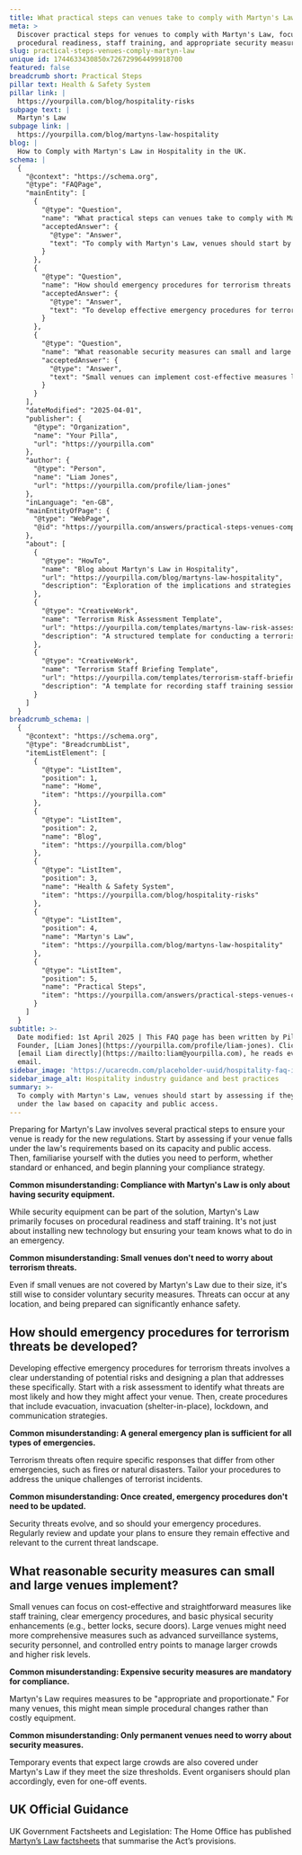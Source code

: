 ```yaml
---
title: What practical steps can venues take to comply with Martyn's Law?
meta: >
  Discover practical steps for venues to comply with Martyn's Law, focusing on
  procedural readiness, staff training, and appropriate security measures.
slug: practical-steps-venues-comply-martyn-law
unique id: 1744633430850x726729964499918700
featured: false
breadcrumb short: Practical Steps
pillar text: Health & Safety System
pillar link: |
  https://yourpilla.com/blog/hospitality-risks
subpage text: |
  Martyn's Law
subpage link: |
  https://yourpilla.com/blog/martyns-law-hospitality
blog: |
  How to Comply with Martyn's Law in Hospitality in the UK.
schema: |
  {
    "@context": "https://schema.org",
    "@type": "FAQPage",
    "mainEntity": [
      {
        "@type": "Question",
        "name": "What practical steps can venues take to comply with Martyn's Law?",
        "acceptedAnswer": {
          "@type": "Answer",
          "text": "To comply with Martyn's Law, venues should start by assessing if they fall under the law based on capacity and public access. Understand the specific duties, whether standard or enhanced, and plan your compliance strategy. This involves more than just installing security equipment; it includes procedural readiness and staff training. Even small venues not covered by the law are advised to conduct terrorism risk assessments and staff training."
        }
      },
      {
        "@type": "Question",
        "name": "How should emergency procedures for terrorism threats be developed?",
        "acceptedAnswer": {
          "@type": "Answer",
          "text": "To develop effective emergency procedures for terrorism threats, begin with a risk assessment to understand potential threats and their impacts. Design procedures that cover evacuation, invacuation, lockdown, and communication. Emergency procedures for terrorism require specific responses and should be regularly reviewed and updated to match the evolving security landscape."
        }
      },
      {
        "@type": "Question",
        "name": "What reasonable security measures can small and large venues implement?",
        "acceptedAnswer": {
          "@type": "Answer",
          "text": "Small venues can implement cost-effective measures like staff training, clear emergency procedures, and basic physical security. Large venues may need advanced surveillance, security personnel, and controlled entry points. Martyn's Law mandates measures to be appropriate and proportionate, focusing on procedural changes rather than high costs."
        }
      }
    ],
    "dateModified": "2025-04-01",
    "publisher": {
      "@type": "Organization",
      "name": "Your Pilla",
      "url": "https://yourpilla.com"
    },
    "author": {
      "@type": "Person",
      "name": "Liam Jones",
      "url": "https://yourpilla.com/profile/liam-jones"
    },
    "inLanguage": "en-GB",
    "mainEntityOfPage": {
      "@type": "WebPage",
      "@id": "https://yourpilla.com/answers/practical-steps-venues-comply-martyn-law"
    },
    "about": [
      {
        "@type": "HowTo",
        "name": "Blog about Martyn's Law in Hospitality",
        "url": "https://yourpilla.com/blog/martyns-law-hospitality",
        "description": "Exploration of the implications and strategies for hospitality businesses under Martyn's Law, including detailed tasks for compliance."
      },
      {
        "@type": "CreativeWork",
        "name": "Terrorism Risk Assessment Template",
        "url": "https://yourpilla.com/templates/martyns-law-risk-assessment",
        "description": "A structured template for conducting a terrorism risk assessment as part of complying with Martyn's Law."
      },
      {
        "@type": "CreativeWork",
        "name": "Terrorism Staff Briefing Template",
        "url": "https://yourpilla.com/templates/terrorism-staff-briefing",
        "description": "A template for recording staff training sessions focused on terrorism threats and emergency readiness."
      }
    ]
  }
breadcrumb_schema: |
  {
    "@context": "https://schema.org",
    "@type": "BreadcrumbList",
    "itemListElement": [
      {
        "@type": "ListItem",
        "position": 1,
        "name": "Home",
        "item": "https://yourpilla.com"
      },
      {
        "@type": "ListItem",
        "position": 2,
        "name": "Blog",
        "item": "https://yourpilla.com/blog"
      },
      {
        "@type": "ListItem",
        "position": 3,
        "name": "Health & Safety System",
        "item": "https://yourpilla.com/blog/hospitality-risks"
      },
      {
        "@type": "ListItem",
        "position": 4,
        "name": "Martyn's Law",
        "item": "https://yourpilla.com/blog/martyns-law-hospitality"
      },
      {
        "@type": "ListItem",
        "position": 5,
        "name": "Practical Steps",
        "item": "https://yourpilla.com/answers/practical-steps-venues-comply-martyn-law"
      }
    ]
  }
subtitle: >-
  Date modified: 1st April 2025 | This FAQ page has been written by Pilla
  Founder, [Liam Jones](https://yourpilla.com/profile/liam-jones). Click to
  [email Liam directly](https://mailto:liam@yourpilla.com), he reads every
  email.
sidebar_image: 'https://ucarecdn.com/placeholder-uuid/hospitality-faq-image.jpg'
sidebar_image_alt: Hospitality industry guidance and best practices
summary: >-
  To comply with Martyn's Law, venues should start by assessing if they fall
  under the law based on capacity and public access.
---
```

Preparing for Martyn's Law involves several practical steps to ensure your venue is ready for the new regulations. Start by assessing if your venue falls under the law's requirements based on its capacity and public access. Then, familiarise yourself with the duties you need to perform, whether standard or enhanced, and begin planning your compliance strategy.

**Common misunderstanding: Compliance with Martyn's Law is only about having security equipment.**

While security equipment can be part of the solution, Martyn's Law primarily focuses on procedural readiness and staff training. It's not just about installing new technology but ensuring your team knows what to do in an emergency.

**Common misunderstanding: Small venues don't need to worry about terrorism threats.**

Even if small venues are not covered by Martyn's Law due to their size, it's still wise to consider voluntary security measures. Threats can occur at any location, and being prepared can significantly enhance safety.

## How should emergency procedures for terrorism threats be developed?

Developing effective emergency procedures for terrorism threats involves a clear understanding of potential risks and designing a plan that addresses these specifically. Start with a risk assessment to identify what threats are most likely and how they might affect your venue. Then, create procedures that include evacuation, invacuation (shelter-in-place), lockdown, and communication strategies.

**Common misunderstanding: A general emergency plan is sufficient for all types of emergencies.**

Terrorism threats often require specific responses that differ from other emergencies, such as fires or natural disasters. Tailor your procedures to address the unique challenges of terrorist incidents.

**Common misunderstanding: Once created, emergency procedures don't need to be updated.**

Security threats evolve, and so should your emergency procedures. Regularly review and update your plans to ensure they remain effective and relevant to the current threat landscape.

## What reasonable security measures can small and large venues implement?

Small venues can focus on cost-effective and straightforward measures like staff training, clear emergency procedures, and basic physical security enhancements (e.g., better locks, secure doors). Large venues might need more comprehensive measures such as advanced surveillance systems, security personnel, and controlled entry points to manage larger crowds and higher risk levels.

**Common misunderstanding: Expensive security measures are mandatory for compliance.**

Martyn's Law requires measures to be "appropriate and proportionate." For many venues, this might mean simple procedural changes rather than costly equipment.

**Common misunderstanding: Only permanent venues need to worry about security measures.**

Temporary events that expect large crowds are also covered under Martyn's Law if they meet the size thresholds. Event organisers should plan accordingly, even for one-off events.

## UK Official Guidance

UK Government Factsheets and Legislation: The Home Office has published [Martyn’s Law factsheets](https://homeofficemedia.blog.gov.uk/2023/12/06/martyns-law-factsheets/) that summarise the Act’s provisions.
